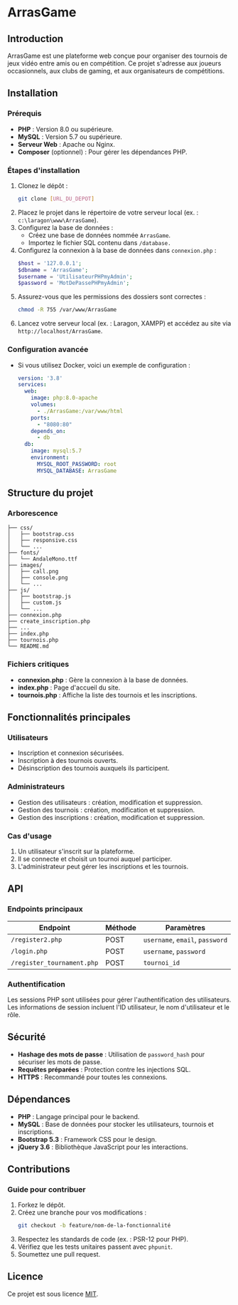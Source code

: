 # ArrasGame

## Introduction
ArrasGame est une plateforme web conçue pour organiser des tournois de jeux vidéo entre amis ou en compétition. Ce projet s'adresse aux joueurs occasionnels, aux clubs de gaming, et aux organisateurs de compétitions.

## Installation

### Prérequis
- **PHP** : Version 8.0 ou supérieure.
- **MySQL** : Version 5.7 ou supérieure.
- **Serveur Web** : Apache ou Nginx.
- **Composer** (optionnel) : Pour gérer les dépendances PHP.

### Étapes d'installation
1. Clonez le dépôt :
   ```bash
   git clone [URL_DU_DEPOT]
   ```
2. Placez le projet dans le répertoire de votre serveur local (ex. : `c:\laragon\www\ArrasGame`).
3. Configurez la base de données :
   - Créez une base de données nommée `ArrasGame`.
   - Importez le fichier SQL contenu dans `/database.`
4. Configurez la connexion à la base de données dans `connexion.php` :
   ```php
   $host = '127.0.0.1';
   $dbname = 'ArrasGame';
   $username = 'UtilisateurPHPmyAdmin';
   $password = 'MotDePassePHPmyAdmin';
   ```
5. Assurez-vous que les permissions des dossiers sont correctes :
   ```bash
   chmod -R 755 /var/www/ArrasGame
   ```
6. Lancez votre serveur local (ex. : Laragon, XAMPP) et accédez au site via `http://localhost/ArrasGame`.

### Configuration avancée
- Si vous utilisez Docker, voici un exemple de configuration :
   ```yaml
   version: '3.8'
   services:
     web:
       image: php:8.0-apache
       volumes:
         - ./ArrasGame:/var/www/html
       ports:
         - "8080:80"
       depends_on:
         - db
     db:
       image: mysql:5.7
       environment:
         MYSQL_ROOT_PASSWORD: root
         MYSQL_DATABASE: ArrasGame
   ```

## Structure du projet

### Arborescence
```
├── css/
│   ├── bootstrap.css
│   ├── responsive.css
│   └── ...
├── fonts/
│   └── AndaleMono.ttf
├── images/
│   ├── call.png
│   ├── console.png
│   └── ...
├── js/
│   ├── bootstrap.js
│   ├── custom.js
│   └── ...
├── connexion.php
├── create_inscription.php
├── ...
├── index.php
├── tournois.php
└── README.md
```

### Fichiers critiques
- **connexion.php** : Gère la connexion à la base de données.
- **index.php** : Page d'accueil du site.
- **tournois.php** : Affiche la liste des tournois et les inscriptions.

## Fonctionnalités principales

### Utilisateurs
- Inscription et connexion sécurisées.
- Inscription à des tournois ouverts.
- Désinscription des tournois auxquels ils participent.

### Administrateurs
- Gestion des utilisateurs : création, modification et suppression.
- Gestion des tournois : création, modification et suppression.
- Gestion des inscriptions : création, modification et suppression.

### Cas d'usage
1. Un utilisateur s'inscrit sur la plateforme.
2. Il se connecte et choisit un tournoi auquel participer.
3. L'administrateur peut gérer les inscriptions et les tournois.

## API

### Endpoints principaux
| Endpoint                  | Méthode | Paramètres              |
|---------------------------|---------|-------------------------|
| `/register2.php`          | POST    | `username`, `email`, `password` |
| `/login.php`              | POST    | `username`, `password`  |
| `/register_tournament.php`| POST    | `tournoi_id`            |

### Authentification
Les sessions PHP sont utilisées pour gérer l'authentification des utilisateurs. Les informations de session incluent l'ID utilisateur, le nom d'utilisateur et le rôle.

## Sécurité
- **Hashage des mots de passe** : Utilisation de `password_hash` pour sécuriser les mots de passe.
- **Requêtes préparées** : Protection contre les injections SQL.
- **HTTPS** : Recommandé pour toutes les connexions.

## Dépendances
- **PHP** : Langage principal pour le backend.
- **MySQL** : Base de données pour stocker les utilisateurs, tournois et inscriptions.
- **Bootstrap 5.3** : Framework CSS pour le design.
- **jQuery 3.6** : Bibliothèque JavaScript pour les interactions.

## Contributions

### Guide pour contribuer
1. Forkez le dépôt.
2. Créez une branche pour vos modifications :
   ```bash
   git checkout -b feature/nom-de-la-fonctionnalité
   ```
3. Respectez les standards de code (ex. : PSR-12 pour PHP).
4. Vérifiez que les tests unitaires passent avec `phpunit`.
5. Soumettez une pull request.

## Licence
Ce projet est sous licence [MIT](https://opensource.org/licenses/MIT).
